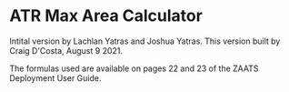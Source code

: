 # ATR Max Area Calculator
Intital version by Lachlan Yatras and Joshua Yatras.
This version built by Craig D'Costa, August 9 2021.

The formulas used are available on pages 22 and 23 of the ZAATS Deployment User Guide.
